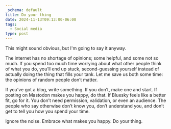 ```yaml
---
_schema: default
title: Do your thing
date: 2024-11-13T09:13:00-06:00
tags:
  - Social media
type: post
---
```


This might sound obvious, but I'm going to say it anyway.

The internet has no shortage of opinions; some helpful, and some not so much. If you spend too much time worrying about what other people think of what you do, you’ll end up stuck, second-guessing yourself instead of actually doing the thing that fills your tank. Let me save us both some time: the opinions of random people don’t matter.

If you’ve got a blog, write something. If you don’t, make one and start. If posting on Mastodon makes you happy, do that. If Bluesky feels like a better fit, go for it. You don’t need permission, validation, or even an audience. The people who say otherwise don’t know you, don’t understand you, and don’t get to tell you how you spend your time.

Ignore the noise. Embrace what makes you happy. Do your thing.
